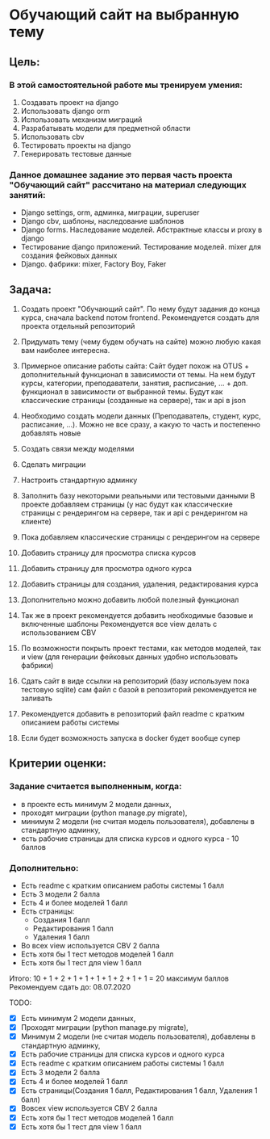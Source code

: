 # Обучающий сайт на выбранную тему
## Цель:
### В этой самостоятельной работе мы тренируем умения:

1. Создавать проект на django
2. Использовать django orm
3. Использовать механизм миграций
4. Разрабатывать модели для предметной области
5. Использовать cbv
6. Тестировать проекты на django
7. Генерировать тестовые данные

### Данное домашнее задание это первая часть проекта "Обучающий сайт" рассчитано на материал следующих занятий:

* Django settings, orm, админка, миграции, superuser
* Django cbv, шаблоны, наследование шаблонов
* Django forms. Наследование моделей. Абстрактные классы и proxy в django
* Тестирование django приложений. Тестирование моделей. mixer для создания фейковых данных
* Django. фабрики: mixer, Factory Boy, Faker

## Задача:
1. Создать проект "Обучающий сайт". По нему будут задания до конца курса, сначала backend потом frontend. Рекомендуется создать для проекта отдельный репозиторий
2. Придумать тему (чему будем обучать на сайте) можно любую какая вам наиболее интересна.
3. Примерное описание работы сайта:
Сайт будет похож на OTUS + дополнительный функционал в зависимости от темы. На нем будут курсы, категории, преподаватели, занятия, расписание, ... + доп. функционал в зависимости от выбранной темы.
Будут как классические страницы (созданные на сервере), так и api в json
4. Необходимо создать модели данных (Преподаватель, студент, курс, расписание, ...). Можно не все сразу, а какую то часть и постепенно добавлять новые
5. Создать связи между моделями
6. Сделать миграции
7. Настроить стандартную админку
8. Заполнить базу некоторыми реальными или тестовыми данными
В проекте добавляем страницы (у нас будут как классические страницы с рендерингом на сервере, так и api с рендерингом на клиенте)
9. Пока добавляем классические страницы с рендерингом на сервере
10. Добавить страницу для просмотра списка курсов
11. Добавить страницу для просмотра одного курса
12. Добавить страницы для создания, удаления, редактирования курса
13. Дополнительно можно добавить любой полезный функционал
14. Так же в проект рекомендуется добавить необходимые базовые и включенные шаблоны
Рекомендуется все view делать с использованием CBV
15. По возможности покрыть проект тестами, как методов моделей, так и view (для генерации фейковых данных удобно использовать фабрики)

16. Сдать сайт в виде ссылки на репозиторий (базу используем пока тестовую sqlite) сам файл с базой в репозиторий рекомендуется не заливать

17. Рекомендуется добавить в репозиторий файл readme с кратким описанием работы системы

18. Если будет возможность запуска в docker будет вообще супер

## Критерии оценки:
### Задание считается выполненным, когда:
* в проекте есть минимум 2 модели данных,
* проходят миграции (python manage.py migrate),
* минимум 2 модели (не считая модель пользователя), добавлены в стандартную админку,
* есть рабочие страницы для списка курсов и одного курса - 10 баллов

### Дополнительно:
* Есть readme с кратким описанием работы системы 1 балл
* Есть 3 модели 2 балла
* Есть 4 и более моделей 1 балл
* Есть страницы:
    * Создания 1 балл
    * Редактирования 1 балл
    * Удаления 1 балл
* Во всех view используется CBV 2 балла
* Есть хотя бы 1 тест методов моделей 1 балл
* Есть хотя бы 1 тест для view 1 балл


Итого: 10 + 1 + 2 + 1 + 1 + 1 + 1 + 2 + 1 + 1 = 20 максимум баллов
Рекомендуем сдать до: 08.07.2020

TODO:
- [X] Eсть минимум 2 модели данных,
- [X] Проходят миграции (python manage.py migrate),
- [X] Минимум 2 модели (не считая модель пользователя), добавлены в стандартную админку,
- [X] Есть рабочие страницы для списка курсов и одного курса
- [X] Есть readme с кратким описанием работы системы 1 балл
- [X] Есть 3 модели 2 балла
- [X] Есть 4 и более моделей 1 балл
- [X] Есть страницы(Создания 1 балл, Редактирования 1 балл, Удаления 1 балл)
- [X] Вовсех view используется CBV 2 балла
- [X] Есть хотя бы 1 тест методов моделей 1 балл
- [X] Есть хотя бы 1 тест для view 1 балл
